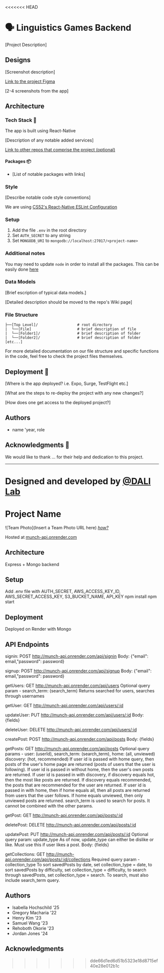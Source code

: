 <<<<<<< HEAD
# 🗣 Linguistics Games Backend

[Project Description]

## Designs
[Screenshot description]

[Link to the project Figma](https://apple.com)

[2-4 screenshots from the app]

## Architecture
### Tech Stack 🥞
The app is built using React-Native

[Description of any notable added services]

[Link to other repos that comprise the project (optional)](https://github.com/)

#### Packages 📦
* [List of notable packages with links]

### Style
[Describe notable code style conventions]

We are using [CS52's React-Native ESLint Configuration](https://gist.github.com/timofei7/c8df5cc69f44127afb48f5d1dffb6c84)

### Setup

1. Add the file `.env` in the root directory
2. Set `AUTH_SECRET` to any string
3. Set `MONGODB_URI` to `mongodb://localhost:27017/<project-name>`

### Additional notes

You may need to update `node` in order to install all the packages. This can be easily done [here](https://nodejs.org/en/)

### Data Models
[Brief escription of typical data models.]

[Detailed description should be moved to the repo's Wiki page]

### File Structure

```
├──[Top Level]/                  # root directory
|  └──[File]                     # brief description of file
|  └──[Folder1]/                 # brief description of folder 
|  └──[Folder2]/                 # brief description of folder
[etc...]
```

For more detailed documentation on our file structure and specific functions in the code, feel free to check the project files themselves.

## Deployment 🚀
[Where is the app deployed? i.e. Expo, Surge, TestFlight etc.]

[What are the steps to re-deploy the project with any new changes?]

[How does one get access to the deployed project?]

## Authors
* name 'year, role

## Acknowledgments 🤝
We would like to thank ... for their help and dedication to this project.

---
Designed and developed by [@DALI Lab](https://github.com/dali-lab)
=======
# Project Name

![Team Photo](Insert a Team Photo URL here)
[*how?*](https://help.github.com/articles/about-readmes/#relative-links-and-image-paths-in-readme-files)

Hosted at [munch-api.onrender.com](https://munch-api.onrender.com)

## Architecture

Express + Mongo backend

## Setup

Add .env file with
AUTH_SECRET, AWS_ACCESS_KEY_ID, AWS_SECRET_ACCESS_KEY, S3_BUCKET_NAME, API_KEY
npm install
npm start

## Deployment

Deployed on Render with Mongo


## API Endpoints
signin: POST http://munch-api.onrender.com/api/signin
Body: {"email": email,"password": password}

signup: POST http://munch-api.onrender.com/api/signup
Body: {"email": email,"password": password}

getUsers: GET http://munch-api.onrender.com/api/users
Optional query param - search_term: (search_term)
Returns searched for users, searches through usernames

getUser: GET http://munch-api.onrender.com/api/users/:id

updateUser: PUT http://munch-api.onrender.com/api/users/:id
Body: {fields}

deleteUser: DELETE http://munch-api.onrender.com/api/users/:id

createPost: POST http://munch-api.onrender.com/api/posts
Body: {fields}

getPosts: GET http://munch-api.onrender.com/api/posts
Optional query params - user: (userId), search_term: (search_term), home: (all, unviewed) discovery: (hot, recommended)
If user id is passed with home query, then posts of the user's home page are returned (posts of users that the user is following). If user id is passed in without home, then the user's own posts are returned. If user id is passed in with discovery, if discovery equals hot, then the most like posts are returned. If discovery equals recommended, the posts that are recommended for the user are returned. If user id is passed in with home, then if home equals all, then all posts are returned from users that the user follows. If home equals unviewed, then only unviewed posts are returned. search_term is used to search for posts. It cannot be combined with the other params.

getPost: GET http://munch-api.onrender.com/api/posts/:id

deletePost: DELETE http://munch-api.onrender.com/api/posts/:id

updatePost: PUT http://munch-api.onrender.com/api/posts/:id
Optional query param: update_type
As of now, update_type can either be dislike or like. Must use this if user likes a post.
Body: {fields}

getCollections: GET http://munch-api.onrender.com/api/posts/:id/collections
Required query param - collection_type
To sort savedPosts by date, set collection_type = date, to sort savedPosts by difficulty, set collection_type = difficulty, to search through savedPosts, set collection_type = search. To search, must also include search_term query.

## Authors

- Isabella Hochschild '25
- Gregory Macharia '22
- Henry Kim '23
- Samuel Wang '23
- Rehoboth Okorie '23
- Jordan Jones '24

## Acknowledgments
>>>>>>> dde66d1ed6d51b5323e18d8715ef40e28e012b1c
